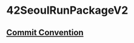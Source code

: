 # 42SeoulRunPackageV2

## [Commit Convention](https://github.com/chanheki/42SeoulRunPackageV2/wiki/Commit-Convention)
